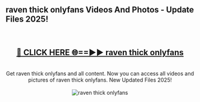 <h2>raven thick onlyfans Videos And Photos - Update Files 2025!</h2>
<br>
<div align="center">
<h2><a href="https://linkcuts.com/hfmhzwbr" rel="nofollow">🔴 CLICK HERE 🌐==►► raven thick onlyfans</a></h2>
<br>
Get raven thick onlyfans and all content. Now you can access all videos and pictures of raven thick onlyfans. New Updated Files 2025!
<br>
<br>
<a href="https://linkcuts.com/hfmhzwbr" rel="nofollow" data-target="animated-image.originalLink"><img src="https://i.ibb.co.com/WyWwxjT/player-gif2.gif" alt="raven thick onlyfans" style="max-width: 100%; display: inline-block;" data-target="animated-image.originalImage"></a>
</div>
<br>